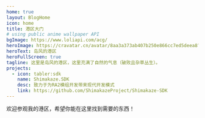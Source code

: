 ```yaml
---
home: true
layout: BlogHome
icon: home
title: 港区大门
# using public anime wallpaper API
bgImage: https://www.loliapi.com/acg/
heroImage: https://cravatar.cn/avatar/8aa3a373ab407b250e866cc7ed5deea8?s=400
heroText: 岛风的港区
heroFullScreen: true
tagline: 这里是岛风的港区，这里充满了自然的气息（破败且杂草丛生）。
projects:
  - icon: tabler:sdk
    name: Shimakaze.SDK
    desc: 致力于为RA2模组开发带来现代开发模式
    link: https://github.com/ShimakazeProject/Shimakaze-SDK
---
```


欢迎参观我的港区，希望你能在这里找到需要的东西！
